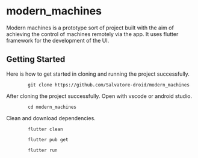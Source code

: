 # modern_machines

Modern machines is a prototype sort of project built with the aim of achieving the control of machines remotely via the app.
It uses flutter framework for the development of the UI.

## Getting Started

Here is how to get started in cloning and running the project successfully.

            git clone https://github.com/Salvatore-droid/modern_machines

After cloning the project successfully. Open with vscode or android studio.

            cd modern_machines

Clean and download dependencies.

            flutter clean

            flutter pub get

            flutter run


